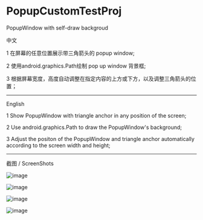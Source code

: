 # PopupCustomTestProj
PopupWindow with self-draw backgroud

中文

1 在屏幕的任意位置展示带三角箭头的 popup window;

2 使用android.graphics.Path绘制 pop up window 背景框;

3 根据屏幕宽度，高度自动调整在指定内容的上方或下方，以及调整三角箭头的位置；

----------------------------------

English

1 Show PopupWindow with triangle anchor in any position of the screen;

2 Use android.graphics.Path to draw the PopupWindow's background;

3 Adjust the positon of the PopupWindow and triangle anchor automatically according to the screen width and height;

--------------------------------
截图 / ScreenShots

 ![image](https://github.com/cumtping/PopupCustomTestProj/blob/master/screenshots/1.png)
 
 ![image](https://github.com/cumtping/PopupCustomTestProj/blob/master/screenshots/2.png)
 
 ![image](https://github.com/cumtping/PopupCustomTestProj/blob/master/screenshots/3.png)
 
 ![image](https://github.com/cumtping/PopupCustomTestProj/blob/master/screenshots/4.png)
